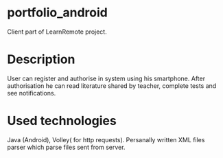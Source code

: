 # portfolio_android
Client part of LearnRemote project.
# Description
User can register and authorise in system using his smartphone. After authorisation he can read literature shared by teacher, complete tests and see notifications.
# Used technologies
Java (Android), Volley( for http requests). Persanally written XML files parser which parse files sent from server.
